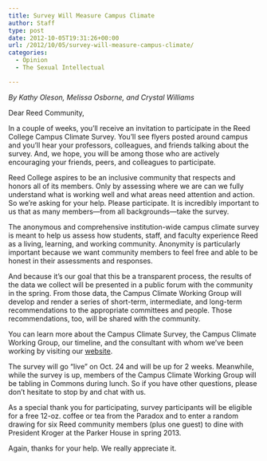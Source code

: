 ```yaml
---
title: Survey Will Measure Campus Climate
author: Staff
type: post
date: 2012-10-05T19:31:26+00:00
url: /2012/10/05/survey-will-measure-campus-climate/
categories:
  - Opinion
  - The Sexual Intellectual

---
```

_By Kathy Oleson, Melissa Osborne, and Crystal Williams_

Dear Reed Community,

In a couple of weeks, you’ll receive an invitation to participate in the Reed College Campus Climate Survey. You’ll see flyers posted around campus and you’ll hear your professors, colleagues, and friends talking about the survey. And, we hope, you will be among those who are actively encouraging your friends, peers, and colleagues to participate.

Reed College aspires to be an inclusive community that respects and honors all of its members. Only by assessing where we are can we fully understand what is working well and what areas need attention and action. So we’re asking for your help. Please participate. It is incredibly important to us that as many members—from all backgrounds—take the survey.

The anonymous and comprehensive institution-wide campus climate survey is meant to help us assess how students, staff, and faculty experience Reed as a living, learning, and working community. Anonymity is particularly important because we want community members to feel free and able to be honest in their assessments and responses.

And because it’s our goal that this be a transparent process, the results of the data we collect will be presented in a public forum with the community in the spring. From those data, the Campus Climate Working Group will develop and render a series of short-term, intermediate, and long-term recommendations to the appropriate committees and people. Those recommendations, too, will be shared with the community.

You can learn more about the Campus Climate Survey, the Campus Climate Working Group, our timeline, and the consultant with whom we’ve been working by visiting our [website][1].

The survey will go “live” on Oct. 24 and will be up for 2 weeks. Meanwhile, while the survey is up, members of the Campus Climate Working Group will be tabling in Commons during lunch. So if you have other questions, please don’t hesitate to stop by and chat with us.

As a special thank you for participating, survey participants will be eligible for a free 12-oz. coffee or tea from the Paradox and to enter a random drawing for six Reed community members (plus one guest) to dine with President Kroger at the Parker House in spring 2013.

Again, thanks for your help. We really appreciate it.

 [1]: http://www.reed.edu/institutional_diversity/campus_climate.html